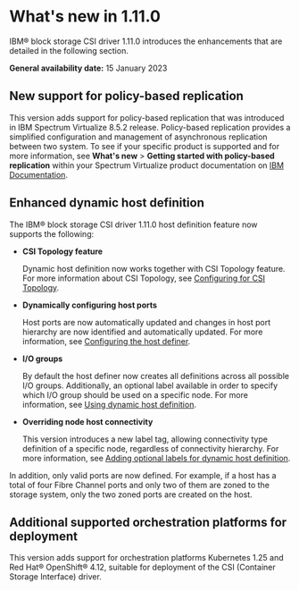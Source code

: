 # What's new in 1.11.0

IBM® block storage CSI driver 1.11.0 introduces the enhancements that are detailed in the following section.

**General availability date:** 15 January 2023


## New support for policy-based replication

This version adds support for policy-based replication that was introduced in IBM Spectrum Virtualize 8.5.2 release. Policy-based replication provides a simplified configuration and management of asynchronous replication between two system. To see if your specific product is supported and for more information, see **What's new** > **Getting started with policy-based replication** within your Spectrum Virtualize product documentation on [IBM Documentation](https://www.ibm.com/docs).

## Enhanced dynamic host definition

The IBM® block storage CSI driver 1.11.0 host definition feature now supports the following:

- **CSI Topology feature**

    Dynamic host definition now works together with CSI Topology feature. For more information about CSI Topology, see [Configuring for CSI Topology](../configuration/confiugring_toplogy.md).

- **Dynamically configuring host ports**

     Host ports are now automatically updated and changes in host port hierarchy are now identified and automatically updated. For more information, see [Configuring the host definer](../configuration/configuring_hostdefiner.md).

- **I/O groups**

    By default the host definer now creates all definitions across all possible I/O groups. Additionally, an optional label available in order to specify which I/O group should be used on a specific node. For more information, see [Using dynamic host definition](../configuration/configuring_hostdefiner.md).

- **Overriding node host connectivity**

    This version introduces a new label tag, allowing connectivity type definition of a specific node, regardless of connectivity hierarchy. For more information, see [Adding optional labels for dynamic host definition](../using/using_hostdefinition_labels.md).
    
In addition, only valid ports are now defined. For example, if a host has a total of four Fibre Channel ports and only two of them are zoned to the storage system, only the two zoned ports are created on the host.

## Additional supported orchestration platforms for deployment

This version adds support for orchestration platforms Kubernetes 1.25 and Red Hat® OpenShift® 4.12, suitable for deployment of the CSI (Container Storage Interface) driver.